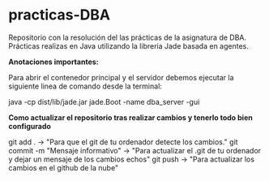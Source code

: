 # practicas-DBA
Repositorio con la resolución del las prácticas de la asignatura de DBA. Prácticas realizas en Java utilizando la libreria Jade basada en agentes.


**Anotaciones importantes:**

Para abrir el contenedor principal y el servidor debemos ejecutar la siguiente linea de comando desde la terminal:

java -cp dist/lib/jade.jar jade.Boot -name dba_server -gui

**Como actualizar el repositorio tras realizar cambios y tenerlo todo bien configurado**

git add . -> "Para que el git de tu ordenador detecte los cambios."
git commit -m "Mensaje informativo" -> "Para actualizar el .git de tu ordenador y dejar un mensaje de los cambios echos"
git push -> "Para actualizar los cambios en el github de la nube"
